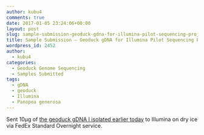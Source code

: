 ```yaml
---
author: kubu4
comments: true
date: 2017-01-05 23:24:06+00:00
layout: post
slug: sample-submission-geoduck-gdna-for-illumina-pilot-sequencing-project
title: Sample Submission – Geoduck gDNA for Illumina Pilot Sequencing Project
wordpress_id: 2452
author:
  - kubu4
categories:
  - Geoduck Genome Sequencing
  - Samples Submitted
tags:
  - gDNA
  - geoduck
  - Illumina
  - Panopea generosa
---
```


Sent 10μg of [the geoduck gDNA I isolated earlier today](2017/01/05/dna-isolation-geoduck-gdna-for-illumina-initiated-sequencing-project.html) to Illumina on dry ice via FedEx Standard Overnight service.
